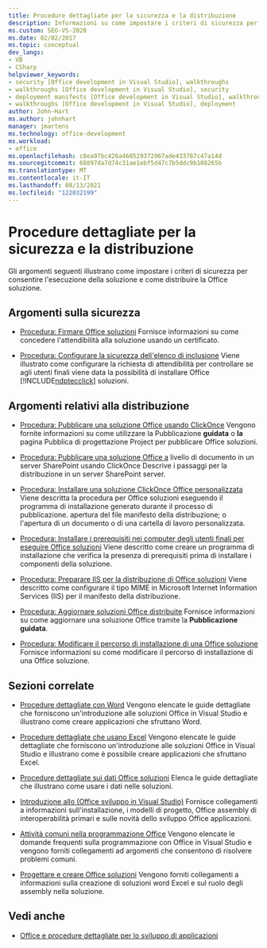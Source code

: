 ```yaml
---
title: Procedure dettagliate per la sicurezza e la distribuzione
description: Informazioni su come impostare i criteri di sicurezza per consentire l'esecuzione della soluzione e su come distribuire la Office soluzione.
ms.custom: SEO-VS-2020
ms.date: 02/02/2017
ms.topic: conceptual
dev_langs:
- VB
- CSharp
helpviewer_keywords:
- security [Office development in Visual Studio], walkthroughs
- walkthroughs [Office development in Visual Studio], security
- deployment manifests [Office development in Visual Studio], walkthroughs
- walkthroughs [Office development in Visual Studio], deployment
author: John-Hart
ms.author: johnhart
manager: jmartens
ms.technology: office-development
ms.workload:
- office
ms.openlocfilehash: c8ea97bc426a460529372967ade433787c47a14d
ms.sourcegitcommit: 68897da7d74c31ae1ebf5d47c7b5ddc9b108265b
ms.translationtype: MT
ms.contentlocale: it-IT
ms.lasthandoff: 08/13/2021
ms.locfileid: "122032199"
---
```

# <a name="security-and-deployment-walkthroughs"></a>Procedure dettagliate per la sicurezza e la distribuzione
  Gli argomenti seguenti illustrano come impostare i criteri di sicurezza per consentire l'esecuzione della soluzione e come distribuire la Office soluzione.

## <a name="security-topics"></a>Argomenti sulla sicurezza
- [Procedura: Firmare Office soluzioni](../vsto/how-to-sign-office-solutions.md) Fornisce informazioni su come concedere l'attendibilità alla soluzione usando un certificato.

- [Procedura: Configurare la sicurezza dell'elenco di inclusione](../vsto/how-to-configure-inclusion-list-security.md) Viene illustrato come configurare la richiesta di attendibilità per controllare se agli utenti finali viene data la possibilità di installare Office [!INCLUDE[ndptecclick](../vsto/includes/ndptecclick-md.md)] soluzioni.

## <a name="deployment-topics"></a>Argomenti relativi alla distribuzione
- [Procedura: Pubblicare una soluzione Office usando ClickOnce](/previous-versions/bb386095(v=vs.110)) Vengono fornite informazioni su come utilizzare la Pubblicazione **guidata** o **la** pagina Pubblica di progettazione Project per pubblicare Office soluzioni.

- [Procedura: Pubblicare una soluzione Office a](/previous-versions/bb608595(v=vs.110)) livello di documento in un server SharePoint usando ClickOnce Descrive i passaggi per la distribuzione in un server SharePoint server.

- [Procedura: Installare una soluzione ClickOnce Office personalizzata](/previous-versions/bb608592(v=vs.110)) Viene descritta la procedura per Office soluzioni eseguendo il programma di installazione generato durante il processo di pubblicazione. apertura del file manifesto della distribuzione; o l'apertura di un documento o di una cartella di lavoro personalizzata.

- [Procedura: Installare i prerequisiti nei computer degli utenti finali per eseguire Office soluzioni](/previous-versions/bb608608(v=vs.110)) Viene descritto come creare un programma di installazione che verifica la presenza di prerequisiti prima di installare i componenti della soluzione.

- [Procedura: Preparare IIS per la distribuzione di Office soluzioni](/previous-versions/bb608629(v=vs.110)) Viene descritto come configurare il tipo MIME in Microsoft Internet Information Services (IIS) per il manifesto della distribuzione.

- [Procedura: Aggiornare soluzioni Office distribuite](/previous-versions/bb157871(v=vs.110)) Fornisce informazioni su come aggiornare una soluzione Office tramite la **Pubblicazione guidata**.

- [Procedura: Modificare il percorso di installazione di una Office soluzione](/previous-versions/bb608626(v=vs.110)) Fornisce informazioni su come modificare il percorso di installazione di una Office soluzione.

## <a name="related-sections"></a>Sezioni correlate
- [Procedure dettagliate con Word](../vsto/walkthroughs-using-word.md) Vengono elencate le guide dettagliate che forniscono un'introduzione alle soluzioni Office in Visual Studio e illustrano come creare applicazioni che sfruttano Word.

- [Procedure dettagliate che usano Excel](../vsto/walkthroughs-using-excel.md) Vengono elencate le guide dettagliate che forniscono un'introduzione alle soluzioni Office in Visual Studio e illustrano come è possibile creare applicazioni che sfruttano Excel.

- [Procedure dettagliate sui dati Office soluzioni](../vsto/data-in-office-solutions-walkthroughs.md) Elenca le guide dettagliate che illustrano come usare i dati nelle soluzioni.

- [Introduzione allo &#40;Office sviluppo in Visual Studio&#41;](../vsto/getting-started-office-development-in-visual-studio.md) Fornisce collegamenti a informazioni sull'installazione, i modelli di progetto, Office assembly di interoperabilità primari e sulle novità dello sviluppo Office applicazioni.

- [Attività comuni nella programmazione Office](../vsto/common-tasks-in-office-programming.md) Vengono elencate le domande frequenti sulla programmazione con Office in Visual Studio e vengono forniti collegamenti ad argomenti che consentono di risolvere problemi comuni.

- [Progettare e creare Office soluzioni](../vsto/designing-and-creating-office-solutions.md) Vengono forniti collegamenti a informazioni sulla creazione di soluzioni word Excel e sul ruolo degli assembly nella soluzione.

## <a name="see-also"></a>Vedi anche
- [Office e procedure dettagliate per lo sviluppo di applicazioni](../vsto/office-development-samples-and-walkthroughs.md)